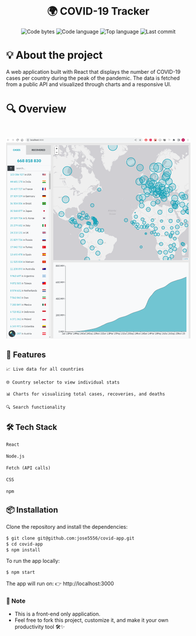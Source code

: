  <h1 align="center"> 🌍
  COVID-19 Tracker 
</h1> 

<p align="center"> 
  <img alt="Code bytes" src="https://img.shields.io/github/languages/code-size/jose5556/covid-app?color=lightblue" /> 
  <img alt="Code language" src="https://img.shields.io/github/languages/count/jose5556/covid-app?color=yellow" /> 
  <img alt="Top language" src="https://img.shields.io/github/languages/top/jose5556/covid-app?color=blue" /> 
  <img alt="Last commit" src="https://img.shields.io/github/last-commit/jose5556/covid-app?color=green" /> 
</p>

# 💡 About the project

A web application built with React that displays the number of COVID-19 cases per country during the peak of the pandemic.
The data is fetched from a public API and visualized through charts and a responsive UI.

# 🔍 Overview
<br>

![Screenshot of the Project](/src/covid-visualizer.png)

## 🚀 Features

    📈 Live data for all countries

    🌐 Country selector to view individual stats

    📊 Charts for visualizing total cases, recoveries, and deaths

    🔍 Search functionality


## 🛠️ Tech Stack

    React

    Node.js

    Fetch (API calls)

    CSS

    npm

## 📦 Installation

Clone the repository and install the dependencies:

```shell
$ git clone git@github.com:jose5556/covid-app.git
$ cd covid-app
$ npm install
```

To run the app locally:

```shell
$ npm start
```

The app will run on:
👉 http://localhost:3000

### 📌 Note

- This is a front-end only application.
- Feel free to fork this project, customize it, and make it your own productivity tool 🛠️✨
